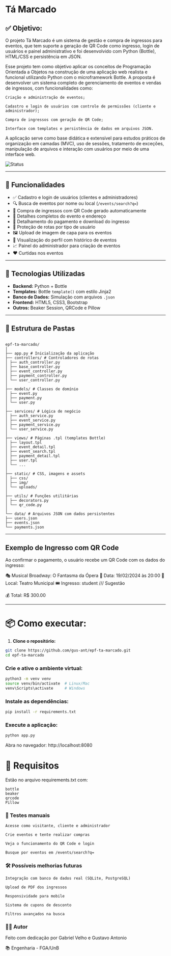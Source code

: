 #  Tá Marcado

## ✅ Objetivo:
O projeto Tá Marcado é um sistema de gestão e compra de ingressos para eventos, que tem suporte a geração de QR Code como ingresso, login de usuários e painel administrativo e foi desenvolvido com Python (Bottle), HTML/CSS e persistência em JSON. 

Esse projeto tem como objetivo aplicar os conceitos de Programação Orientada a Objetos na construção de uma aplicação web realista e funcional utilizando Python com o microframework Bottle. A proposta é desenvolver um sistema completo de gerenciamento de eventos e vendas de ingressos, com funcionalidades como:

    Criação e administração de eventos;

    Cadastro e login de usuários com controle de permissões (cliente e administrador);

    Compra de ingressos com geração de QR Code;

    Interface com templates e persistência de dados em arquivos JSON.

A aplicação serve como base didática e extensível para estudos práticos de organização em camadas (MVC), uso de sessões, tratamento de exceções, manipulação de arquivos e interação com usuários por meio de uma interface web.



![Status](https://img.shields.io/badge/status-em%20desenvolvimento-yellow)

---

## 🚀 Funcionalidades

- ✅ Cadastro e login de usuários (clientes e administradores)
- 🔍 Busca de eventos por nome ou local (`/events/search?q=`)
- 🎫 Compra de ingressos com QR Code gerado automaticamente
- 📍 Detalhes completos do evento e endereço
- 🧾 Detalhamento do pagamento e download do ingresso
- 🔐 Proteção de rotas por tipo de usuário
- 🖼️ Upload de imagem de capa para os eventos
- 📑 Visualização do perfil com histórico de eventos
- 📈 Painel do administrador para criação de eventos
- ❤️ Curtidas nos eventos

---

## 🧠 Tecnologias Utilizadas

- **Backend:** Python + Bottle
- **Templates:** Bottle `template()` com estilo Jinja2
- **Banco de Dados:** Simulação com arquivos `.json`
- **Frontend:** HTML5, CSS3, Bootstrap
- **Outros:** Beaker Session, QRCode e Pillow

---

## 📂 Estrutura de Pastas

```

epf-ta-marcado/
│
├── app.py # Inicialização da aplicação
├── controllers/ # Controladores de rotas
│ ├── auth_controller.py
│ ├── base_controller.py
│ ├── event_controller.py
│ ├── payment_controller.py
│ └── user_controller.py
│
├── models/ # Classes de domínio
│ ├── event.py
│ ├── payment.py
│ └── user.py
│
├── services/ # Lógica de negócio
│ ├── auth_service.py
│ ├── event_service.py
│ ├── payment_service.py
│ └── user_service.py
│
├── views/ # Páginas .tpl (templates Bottle)
│ ├── layout.tpl
│ ├── event_detail.tpl
│ ├── event_search.tpl
│ ├── payment_detail.tpl
│ ├── user.tpl
│ └── ...
│
├── static/ # CSS, imagens e assets
│ ├── css/
│ ├── img/
│ └── uploads/
│
├── utils/ # Funções utilitárias
│ ├── decorators.py
│ └── qr_code.py
│
└── data/ # Arquivos JSON com dados persistentes
├── users.json
├── events.json
└── payments.json 
```


---

## Exemplo de Ingresso com QR Code

Ao confirmar o pagamento, o usuário recebe um QR Code com os dados do ingresso:

🎭 Musical Broadway: O Fantasma da Ópera
📅 Data: 19/02/2024 às 20:00
📍 Local: Teatro Municipal
🎟️ Ingresso: student /// Sugestão

💰 Total: R$ 300.00


---

# 📦 Como executar:

1. **Clone o repositório:**

```bash
git clone https://github.com/gus-ant/epf-ta-marcado.git
cd epf-ta-marcado
```

### Crie e ative o ambiente virtual:

```bash
python3 -m venv venv
source venv/bin/activate  # Linux/Mac
venv\Scripts\activate     # Windows
```

### Instale as dependências:

```bash
pip install -r requirements.txt
```

### Execute a aplicação:

```bash
python app.py
```

Abra no navegador: http://localhost:8080

# 📜 Requisitos

Estão no arquivo requirements.txt com:

    bottle
    beaker
    qrcode
    Pillow

### 🧪 Testes manuais

    Acesse como visitante, cliente e administrador

    Crie eventos e tente realizar compras

    Veja o funcionamento do QR Code e login

    Busque por eventos em /events/search?q=

### 🛠️ Possíveis melhorias futuras

    Integração com banco de dados real (SQLite, PostgreSQL)

    Upload de PDF dos ingressos

    Responsividade para mobile

    Sistema de cupons de desconto

    Filtros avançados na busca


### 🙋‍♂️ Autor

Feito com dedicação por Gabriel Velho e Gustavo Antonio

📚 Engenharia - FGA/UnB
